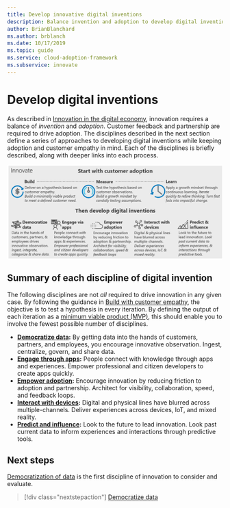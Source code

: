 ```yaml
---
title: Develop innovative digital inventions
description: Balance invention and adoption to develop digital inventions while keeping customer adoption and empathy in mind.
author: BrianBlanchard
ms.author: brblanch
ms.date: 10/17/2019
ms.topic: guide
ms.service: cloud-adoption-framework
ms.subservice: innovate
---
```


# Develop digital inventions

As described in [Innovation in the digital economy](./index.md), innovation requires a balance of *invention* and *adoption*. Customer feedback and partnership are required to drive adoption. The disciplines described in the next section define a series of approaches to developing digital inventions while keeping adoption and customer empathy in mind. Each of the disciplines is briefly described, along with deeper links into each process.

![Cloud Adoption Framework Innovate methodology](../../_images/innovate/innovate-methodology.png)

## Summary of each discipline of digital invention

The following disciplines are not *all* required to drive innovation in any given case. By following the guidance in [Build with customer empathy](./build.md), the objective is to test a hypothesis in every iteration. By defining the output of each iteration as a [minimum viable product (MVP)](../../govern/policy-compliance/index.md), this should enable you to involve the fewest possible number of disciplines.

- **[Democratize data](./data.md):** By getting data into the hands of customers, partners, and employees, you encourage innovative observation. Ingest, centralize, govern, and share data.
- **[Engage through apps](./apps.md):** People connect with knowledge through apps and experiences. Empower professional and citizen developers to create apps quickly.
- **[Empower adoption](./ci-cd.md):** Encourage innovation by reducing friction to adoption and partnership. Architect for visibility, collaboration, speed, and feedback loops.
- **[Interact with devices](./devices.md):** Digital and physical lines have blurred across multiple-channels. Deliver experiences across devices, IoT, and mixed reality.
- **[Predict and influence](./predict.md):** Look to the future to lead innovation. Look past current data to inform experiences and interactions through predictive tools.

## Next steps

[Democratization of data](./data.md) is the first discipline of innovation to consider and evaluate.

> [!div class="nextstepaction"]
> [Democratize data](./data.md)
